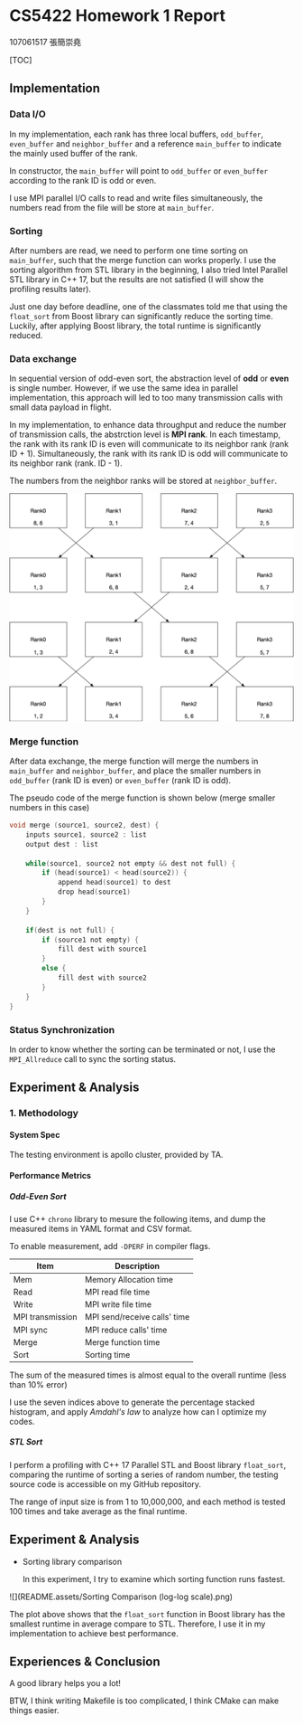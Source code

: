 # CS5422 Homework 1 Report

107061517 張簡崇堯

[TOC]

## Implementation

### Data I/O

In my implementation, each rank has three local buffers, ``odd_buffer``, ``even_buffer`` and ``neighbor_buffer`` and a reference ``main_buffer`` to indicate the mainly used buffer of the rank.

In constructor, the ``main_buffer`` will point to ``odd_buffer`` or ``even_buffer`` according to the rank ID is odd or even.

I use MPI parallel I/O calls to read and write files simultaneously, the numbers read from the file will be store at ``main_buffer``.

### Sorting

After numbers are read, we need to perform one time sorting on ``main_buffer``, such that the merge function can works properly. I use the sorting algorithm from STL library in the beginning, I also tried Intel Parallel STL library in C++ 17, but the results are not satisfied (I will show the profiling results later).

Just one day before deadline, one of the classmates told me that using the ``float_sort`` from Boost library can significantly reduce the sorting time. Luckily, after applying Boost library, the total runtime is significantly reduced.

### Data exchange

In sequential version of odd-even sort, the abstraction level of **odd** or **even** is single number. However, if we use the same idea in parallel implementation, this approach will led to too many transmission calls with small data payload in flight. 

In my implementation, to enhance data throughput and reduce the number of transmission calls, the abstrction level is **MPI rank**. In each timestamp, the rank with its rank ID is even will communicate to its neighbor rank (rank ID + 1). Simultaneously, the rank with its rank ID is odd will communicate to its neighbor rank (rank. ID - 1).

The numbers from the neighbor ranks will be stored at ``neighbor_buffer``.

<img src="README.assets/Untitled.png" style="zoom:72%;" />

### Merge function

After data exchange, the merge function will merge the numbers in ``main_buffer`` and ``neighbor_buffer``, and place the smaller numbers in ``odd_buffer`` (rank ID is even) or ``even_buffer`` (rank ID is odd).

The pseudo code of the merge function is shown below (merge smaller numbers in this case)

```c
void merge (source1, source2, dest) {
    inputs source1, source2 : list
    output dest : list

    while(source1, source2 not empty && dest not full) {
        if (head(source1) < head(source2)) {
            append head(source1) to dest
            drop head(source1)
        }
    }

    if(dest is not full) {
        if (source1 not empty) {
            fill dest with source1
        }
        else {
            fill dest with source2
        }
    }
}
```

### Status Synchronization

In order to know whether the sorting can be terminated or not, I use the ``MPI_Allreduce`` call to sync the sorting status.

## Experiment & Analysis

### 1. Methodology

#### System Spec

The testing environment is apollo cluster, provided by TA. 	

#### Performance Metrics

##### Odd-Even Sort

I use C++ ``chrono`` library to mesure the following items, and dump the measured items in YAML format and CSV format.

To enable measurement, add ``-DPERF`` in compiler flags.

| Item             | Description                  |
| ---------------- | ---------------------------- |
| Mem              | Memory Allocation time       |
| Read             | MPI read file time           |
| Write            | MPI write file time          |
| MPI transmission | MPI send/receive calls' time |
| MPI sync         | MPI reduce calls' time       |
| Merge            | Merge function time          |
| Sort             | Sorting time                 |

The sum of the measured times is almost equal to the overall runtime (less than 10% error)

I use the seven indices above to generate the percentage stacked histogram, and apply *Amdahl's law* to analyze how can I optimize my codes.

##### STL Sort

I perform a profiling with C++ 17 Parallel STL and Boost library ``float_sort``, comparing the runtime of sorting a series of random number, the testing source code is accessible on my GitHub repository.

The range of input size is from 1 to 10,000,000, and each method is tested 100 times and take average as the final runtime.

## Experiment & Analysis

* Sorting library comparison

    In this experiment, I try to examine which sorting function runs fastest.

![](README.assets/Sorting Comparison (log-log scale).png)

The plot above shows that the ``float_sort`` function in Boost library has the smallest runtime in average compare to STL. Therefore, I use it in my implementation to achieve best performance.

## Experiences & Conclusion

A good library helps you a lot!

BTW, I think writing Makefile is too complicated, I think CMake can make things easier.